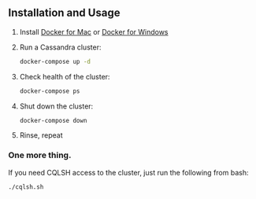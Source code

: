 ## Installation and Usage

1. Install [Docker for Mac](https://www.docker.com/docker-mac) or [Docker for Windows](https://www.docker.com/docker-windows)

2. Run a Cassandra cluster: 
   ```bash
   docker-compose up -d
   ```

3. Check health of the cluster: 

   ```bash
   docker-compose ps
   ```

4. Shut down the cluster:

   ```
   docker-compose down
   ```

5. Rinse, repeat

   

### One more thing. 

If you need CQLSH access to the cluster, just run the following from bash: 

```bash
./cqlsh.sh
```